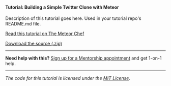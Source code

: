 #### Tutorial: Building a Simple Twitter Clone with Meteor

Description of this tutorial goes here. Used in your tutorial repo's README.md file.

[Read this tutorial on The Meteor Chef](https://themeteorchef.com/tutorials/building-a-simple-twitter-clone-with-meteor)  

[Download the source (.zip)](https://github.com/themeteorchef/building-a-simple-twitter-clone/archive/master.zip)

---

**Need help with this?** [Sign up for a Mentorship appointment](https://themeteorchef.com/mentorship?readme=building-a-simple-twitter-clone-with-meteor) and get 1-on-1 help.

---

_The code for this tutorial is licensed under the [MIT License](http://opensource.org/licenses/MIT)_.
